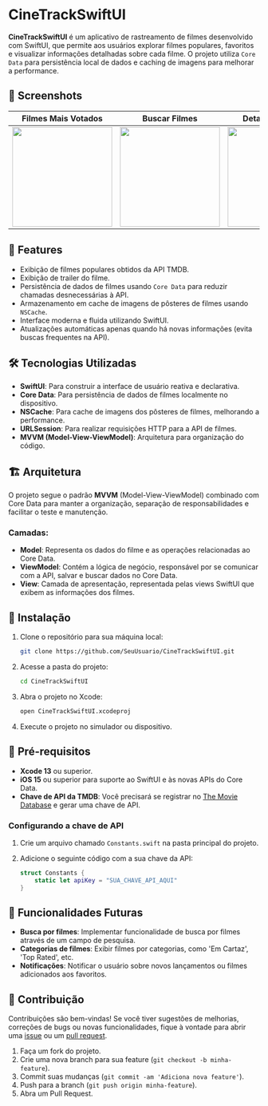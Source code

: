 # CineTrackSwiftUI

**CineTrackSwiftUI** é um aplicativo de rastreamento de filmes desenvolvido com SwiftUI, que permite aos usuários explorar filmes populares, favoritos e visualizar informações detalhadas sobre cada filme. O projeto utiliza `Core Data` para persistência local de dados e caching de imagens para melhorar a performance.


## 🎨 Screenshots

| Filmes Mais Votados | Buscar Filmes | Detalhes do Filme | Trailer do Filme
|:-------------------------:|:-------------------------:|:-------------------------:|:-------------------------:|
| <img src="https://i.imgur.com/HiEct2D.png" width="200"/> | <img src="https://i.imgur.com/Lrvdbkn.png" width="200"/> | <img src="https://i.imgur.com/e9yLkUd.png" width="200"/> | <img src="https://i.imgur.com/xmOGViJ.png" width="200"/>



## 📱 Features

- Exibição de filmes populares obtidos da API TMDB.
- Exibição de trailer do filme.
- Persistência de dados de filmes usando `Core Data` para reduzir chamadas desnecessárias à API.
- Armazenamento em cache de imagens de pôsteres de filmes usando `NSCache`.
- Interface moderna e fluida utilizando SwiftUI.
- Atualizações automáticas apenas quando há novas informações (evita buscas frequentes na API).

## 🛠️ Tecnologias Utilizadas

- **SwiftUI**: Para construir a interface de usuário reativa e declarativa.
- **Core Data**: Para persistência de dados de filmes localmente no dispositivo.
- **NSCache**: Para cache de imagens dos pôsteres de filmes, melhorando a performance.
- **URLSession**: Para realizar requisições HTTP para a API de filmes.
- **MVVM (Model-View-ViewModel)**: Arquitetura para organização do código.
  
## 🏗️ Arquitetura

O projeto segue o padrão **MVVM** (Model-View-ViewModel) combinado com Core Data para manter a organização, separação de responsabilidades e facilitar o teste e manutenção.

### Camadas:

- **Model**: Representa os dados do filme e as operações relacionadas ao Core Data.
- **ViewModel**: Contém a lógica de negócio, responsável por se comunicar com a API, salvar e buscar dados no Core Data.
- **View**: Camada de apresentação, representada pelas views SwiftUI que exibem as informações dos filmes.

## 🔧 Instalação

1. Clone o repositório para sua máquina local:

    ```bash
    git clone https://github.com/SeuUsuario/CineTrackSwiftUI.git
    ```

2. Acesse a pasta do projeto:

    ```bash
    cd CineTrackSwiftUI
    ```

3. Abra o projeto no Xcode:

    ```bash
    open CineTrackSwiftUI.xcodeproj
    ```

4. Execute o projeto no simulador ou dispositivo.

## 🔑 Pré-requisitos

- **Xcode 13** ou superior.
- **iOS 15** ou superior para suporte ao SwiftUI e às novas APIs do Core Data.
- **Chave de API da TMDB**: Você precisará se registrar no [The Movie Database](https://www.themoviedb.org/) e gerar uma chave de API.

### Configurando a chave de API

1. Crie um arquivo chamado `Constants.swift` na pasta principal do projeto.
2. Adicione o seguinte código com a sua chave da API:

    ```swift
    struct Constants {
        static let apiKey = "SUA_CHAVE_API_AQUI"
    }
    ```

## 🚀 Funcionalidades Futuras

- **Busca por filmes**: Implementar funcionalidade de busca por filmes através de um campo de pesquisa.
- **Categorias de filmes**: Exibir filmes por categorias, como 'Em Cartaz', 'Top Rated', etc.
- **Notificações**: Notificar o usuário sobre novos lançamentos ou filmes adicionados aos favoritos.

## 🤝 Contribuição

Contribuições são bem-vindas! Se você tiver sugestões de melhorias, correções de bugs ou novas funcionalidades, fique à vontade para abrir uma [issue](https://github.com/SeuUsuario/CineTrackSwiftUI/issues) ou um [pull request](https://github.com/SeuUsuario/CineTrackSwiftUI/pulls).

1. Faça um fork do projeto.
2. Crie uma nova branch para sua feature (`git checkout -b minha-feature`).
3. Commit suas mudanças (`git commit -am 'Adiciona nova feature'`).
4. Push para a branch (`git push origin minha-feature`).
5. Abra um Pull Request.
